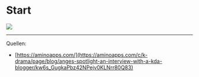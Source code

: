 # Start


<img src="/static/images/go.gif" class="w-2/5" />

---

Quellen:
- [https://aminoapps.com/](https://aminoapps.com/c/k-drama/page/blog/anges-spotlight-an-interview-with-a-kda-blogger/kw6s_GugkaPbz42NPejv0KLNrr80Q83)
